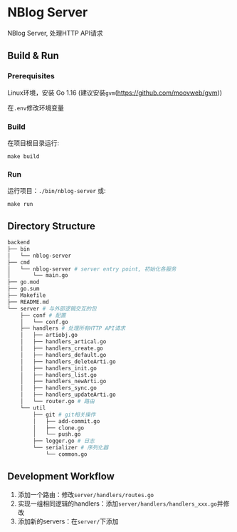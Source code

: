 # NBlog Server

NBlog Server, 处理HTTP API请求


## Build & Run

### Prerequisites
Linux环境，安装 Go 1.16 (建议安装`gvm`(https://github.com/moovweb/gvm))

在`.env`修改环境变量

### Build

在项目根目录运行:
```
make build
```

### Run
运行项目：`./bin/nblog-server` 或:
```
make run
```

## Directory Structure

```bash
backend
├── bin
│   └── nblog-server
├── cmd
│   └── nblog-server # server entry point, 初始化各服务
│       └── main.go
├── go.mod
├── go.sum
├── Makefile
├── README.md
└── server # 与外部逻辑交互的包
    ├── conf # 配置
    │   └── conf.go
    ├── handlers # 处理所有HTTP API请求
    │   ├── artiobj.go
    │   ├── handlers_artical.go
    │   ├── handlers_create.go
    │   ├── handlers_default.go
    │   ├── handlers_deleteArti.go
    │   ├── handlers_init.go
    │   ├── handlers_list.go
    │   ├── handlers_newArti.go
    │   ├── handlers_sync.go
    │   ├── handlers_updateArti.go
    │   └── router.go # 路由
    └── util
        ├── git # git相关操作
        │   ├── add-commit.go
        │   ├── clone.go
        │   └── push.go
        ├── logger.go # 日志
        └── serializer # 序列化器
            └── common.go
```

## Development Workflow

1. 添加一个路由：修改`server/handlers/routes.go`
2. 实现一组相同逻辑的handlers：添加`server/handlers/handlers_xxx.go`并修改
3. 添加新的servers：在`server/`下添加

